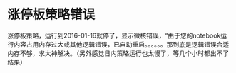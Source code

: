 # 涨停板策略错误

涨停板策略，运行到2016-01-16就停了，显示微核错误，“由于您的notebook运行内容占用内存过大或其他逻辑错误，已自动重启。。。。。。那到底是逻辑错误合适内存不够，求大神解决。（另外感觉日内策略运行也太慢了，等几个小时都出不了结果）